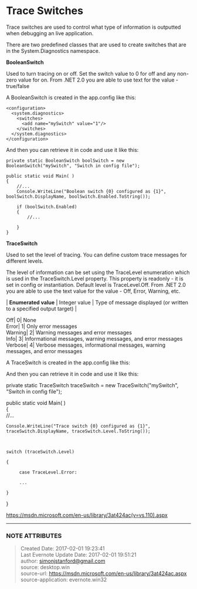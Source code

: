 # Trace Switches

Trace switches are used to control what type of information is outputted when debugging an live application.

There are two predefined classes that are used to create switches that are in the System.Diagnostics namespace.

  
 **BooleanSwitch**

Used to turn tracing on or off. Set the switch value to 0 for off and any non-zero value for on. From .NET 2.0 you are able to use text for the value - true/false  

A BooleanSwitch is created in the app.config like this:  

    <configuration>  
      <system.diagnostics>  
        <switches>  
          <add name="mySwitch" value="1"/>  
        </switches>  
      </system.diagnostics>
    </configuration>

And then you can retrieve it in code and use it like this:

    private static BooleanSwitch boolSwitch = new BooleanSwitch("mySwitch", "Switch in config file");
    
    public static void Main( )
    {
        //...
        Console.WriteLine("Boolean switch {0} configured as {1}", boolSwitch.DisplayName, boolSwitch.Enabled.ToString());
    
        if (boolSwitch.Enabled)
        {
            //...
       
        }
    }

 **TraceSwitch**

Used to set the level of tracing. You can define custom trace messages for different levels.
 
The level of information can be set using the TraceLevel enumeration which is used in the TraceSwitch.Level property. This property is readonly - it is set in config or instantiation. Default level is TraceLevel.Off. From .NET 2.0 you are able to use the text value for the value - Off, Error, Warning, etc.

| **Enumerated value** | Integer value | Type of message displayed (or written to a specified output
target)   |

Off| 0| None  
Error| 1| Only error messages  
Warning| 2| Warning messages and error messages  
Info| 3| Informational messages, warning messages, and error messages  
Verbose| 4| Verbose messages, informational messages, warning messages, and
error messages  
  
  

  

A TraceSwitch is created in the app.config like this:

  

<configuration>  
  <system.diagnostics>  
    <switches>  
      <add name="mySwitch" value="1"/>  
    </switches>  
  </system.diagnostics>

</configuration>

  

And then you can retrieve it in code and use it like this:

  

private static TraceSwitch traceSwitch = new TraceSwitch("mySwitch", "Switch
in config file");

  
public static void Main( )  
{  
    //...

    Console.WriteLine("Trace switch {0} configured as {1}", traceSwitch.DisplayName, traceSwitch.Level.ToString());

    

    switch (traceSwitch.Level)

    {

         case TraceLevel.Error:

         ... 

    }

}

  

<https://msdn.microsoft.com/en-us/library/3at424ac(v=vs.110).aspx>

  


---
### NOTE ATTRIBUTES
>Created Date: 2017-02-01 19:23:41  
>Last Evernote Update Date: 2017-02-01 19:51:21  
>author: simonjstanford@gmail.com  
>source: desktop.win  
>source-url: https://msdn.microsoft.com/en-us/library/3at424ac.aspx  
>source-application: evernote.win32  
<!--stackedit_data:
eyJoaXN0b3J5IjpbMTc2NDY1MjM5M119
-->
